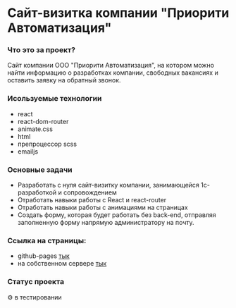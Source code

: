 # Сайт-визитка компании "Приорити Автоматизация"

### Что это за проект?

Сайт компании ООО "Приорити Автоматизация", на котором можно найти информацию о разработках компании, свободных вакансиях и оставить заявку на обратный звонок.

### Исользуемые технологии
- react
- react-dom-router
- animate.css
- html
- препроцессор scss
- emailjs

### Основные задачи

- Разработать с нуля сайт-визитку компании, занимающейся 1с-разработкой и сопровождением
- Отработать навыки работы с React и  react-router
- Отработать навыки работы с анимациями на страницах
- Создать форму, которая будет работать без back-end, отправляя заполненную форму напрямую администратору на почту.

### Ссылка на страницы:

- github-pages [тык](https://inkinyam.github.io/priority-automation/)
- на собственном сервере [тык](http://p-automation.ru)

### Статус проекта
⚙️ в тестировании